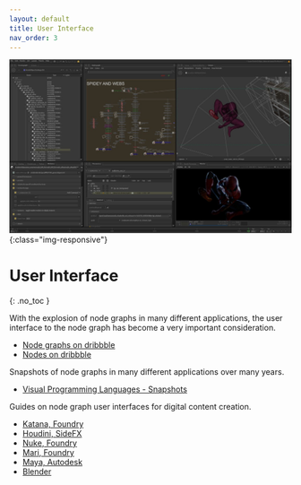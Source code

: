 ```yaml
---
layout: default
title: User Interface
nav_order: 3
---
```


![Blender node graph](../assets/Katana_Screenshot1.jpg){:class="img-responsive"}


# User Interface
{: .no_toc }


With the explosion of node graphs in many different applications, the user interface to the node graph has become a very important consideration. 

* [Node graphs on dribbble](https://dribbble.com/rfksna/collections/3268905-Node-Graph)
* [Nodes on dribbble](https://dribbble.com/tags/nodes)

Snapshots of node graphs in many different applications over many years.

* [Visual Programming Languages - Snapshots](http://blog.interfacevision.com/design/design-visual-progarmming-languages-snapshots)

Guides on node graph user interfaces for digital content creation.

* [Katana, Foundry](https://learn.foundry.com/katana/Content/ug/node_graph.html)
* [Houdini, SideFX](https://www.sidefx.com/docs/houdini/network/layout.html)
* [Nuke, Foundry](https://learn.foundry.com/nuke/content/getting_started/meet_nuke/key_concepts.html)
* [Mari, Foundry](https://learn.foundry.com/mari/Content/user_guide/node_graph/node_graph_intro.html)
* [Maya, Autodesk](https://knowledge.autodesk.com/support/maya/learn-explore/caas/CloudHelp/cloudhelp/2020/ENU/Maya-Basics/files/GUID-92F35EC2-35BF-49AB-8CDE-9DE922EA85A1-htm.html)
* [Blender](https://docs.blender.org/manual/en/latest/editors/shader_editor.html)
